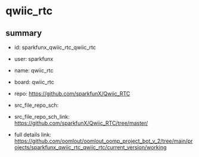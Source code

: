 # qwiic_rtc
 
## summary 
* id: sparkfunx_qwiic_rtc_qwiic_rtc
* user: sparkfunx
* name: qwiic_rtc
* board: qwiic_rtc
* repo: https://github.com/sparkfunX/Qwiic_RTC



* src_file_repo_sch: 
* src_file_repo_sch_link: https://github.com/sparkfunX/Qwiic_RTC/tree/master/
* full details link: https://github.com/oomlout/oomlout_oomp_project_bot_v_2/tree/main/projects/sparkfunx_qwiic_rtc_qwiic_rtc/current_version/working  







